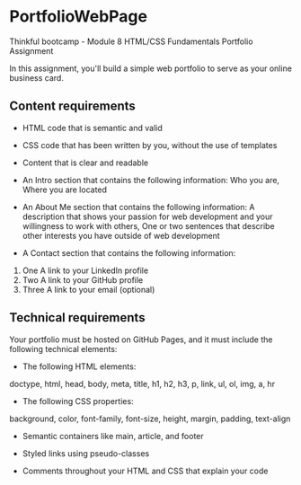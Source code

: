 # PortfolioWebPage
Thinkful bootcamp - Module 8 HTML/CSS Fundamentals Portfolio Assignment

In this assignment, you'll build a simple web portfolio to serve as your online business card.

## Content requirements

* HTML code that is semantic and valid
* CSS code that has been written by you, without the use of templates
* Content that is clear and readable

* An Intro section that contains the following information:
Who you are, 
Where you are located
* An About Me section that contains the following information:
A description that shows your passion for web development and your willingness to work with others, 
One or two sentences that describe other interests you have outside of web development
* A Contact section that contains the following information:
1. One A link to your LinkedIn profile
2. Two A link to your GitHub profile
3. Three A link to your email (optional)

## Technical requirements
Your portfolio must be hosted on GitHub Pages, and it must include the following technical elements:

* The following HTML elements:

 doctype, html, head, body, meta, title,
 h1, h2, h3, p, link, ul, ol, img, a, hr

* The following CSS properties:

 background, color, font-family, font-size,
 height, margin, padding, text-align
 
* Semantic containers like main, article, and footer

* Styled links using pseudo-classes

* Comments throughout your HTML and CSS that explain your code
